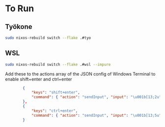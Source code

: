 # To Run

## Työkone

```sh
sudo nixos-rebuild switch --flake .#tyo
```

## WSL

```sh
sudo nixos-rebuild switch --flake .#wsl --impure
```

Add these to the actions array of the JSON config of Windows Terminal to enable shift+enter and ctrl+enter
```json
        {
            "keys": "shift+enter",
            "command": { "action": "sendInput", "input": "\u001b[13;2u" }
        },
        {
            "keys": "ctrl+enter",
            "command": { "action": "sendInput", "input": "\u001b[13;5u" }
        }
```

